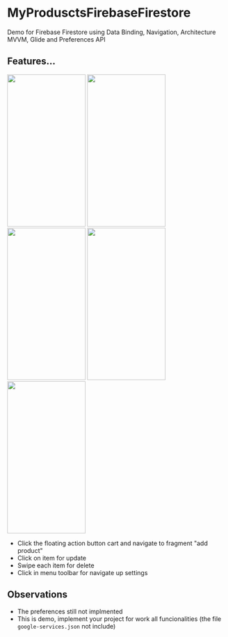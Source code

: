 # MyProdusctsFirebaseFirestore
 
 Demo for Firebase Firestore using Data Binding, Navigation, Architecture MVVM, Glide and Preferences API

## Features...

<img src="https://user-images.githubusercontent.com/101160670/221365719-d1a06c8b-9ece-4512-bf9a-d1f11993be13.png"
style="width:180px; height:350px"/>
<img src="https://user-images.githubusercontent.com/101160670/222003328-7181a44a-84cd-4ffc-8ca1-956457c025e0.png"
style="width:180px; height:350px"
/>
<img src="https://user-images.githubusercontent.com/101160670/221365855-518b0bde-6ae2-4db3-b679-7790a8cf9fed.png"
style="width:180px; height:350px"
/>
<img src="https://user-images.githubusercontent.com/101160670/221365957-10acaa07-917c-4d80-ab6e-93aec6e3eeb7.png"
style="width:180px; height:350px"
/>
<img src="https://user-images.githubusercontent.com/101160670/221365898-4fd53909-49fb-4d2f-8ff1-649a8151812e.png"
style="width:180px; height:350px"
/>



- Click the floating action button cart and navigate to fragment "add product"
- Click on item for update
- Swipe each item for delete
- Click in menu toolbar for navigate up settings

## Observations
- The preferences still not implmented
- This is demo, implement your project for work all funcionalities (the file  ```google-services.json```  not include)
